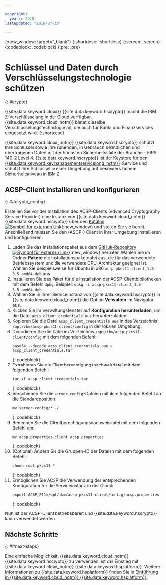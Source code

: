 ```yaml
---

copyright:
  years: 2018
lastupdated: "2018-07-23"

---
```

{:new_window: target="_blank"}
{:shortdesc: .shortdesc}
{:screen: .screen}
{:codeblock: .codeblock}
{:pre: .pre}

# Schlüssel und Daten durch Verschlüsselungstechnologie schützen
{: #crypto}

{{site.data.keyword.cloud}} {{site.data.keyword.hscrypto}} macht die IBM Z-Verschlüsselung in der Cloud verfügbar. {{site.data.keyword.cloud_notm}} bietet dieselbe Verschlüsselungstechnologie an, die auch für Bank- und Finanzservices eingesetzt wird.
{:shortdesc}

{{site.data.keyword.cloud_notm}} {{site.data.keyword.hscrypto}} schützt Ihre Schlüssel sowie Ihre ruhenden, in Gebrauch befindlichen und übertragenen Daten mit der höchsten Sicherheitsstufe der Branche - FIPS 140-2 Level 4. {{site.data.keyword.hscrypto}} ist der Keystore für den [{{site.data.keyword.keymanagementservicelong_notm}}](/docs/services/hs-crypto/index.html)-Service und schützt Ihre Schlüssel in einer Umgebung auf besonders hohem Sicherheitsniveau in IBM Z.

## ACSP-Client installieren und konfigurieren
{: ##crypto_config}

Erstellen Sie vor der Installation des ACSP-Clients (Advanced Cryptography Service Provider) eine Instanz von {{site.data.keyword.cloud_notm}} {{site.data.keyword.hscrypto}} über den [Katalog ![Symbol für externen Link](../../icons/launch-glyph.svg "Symbol für externen Link")](https://console.bluemix.net/catalog/services/hyper-protect-crypto-services){:new_window} und stellen Sie sie bereit. Anschließend müssen Sie den (ASCP-) Client in Ihrer Umgebung installieren und konfigurieren.

1. Laden Sie das Installationspaket aus dem [GitHub-Repository ![Symbol für externen Link](../../icons/launch-glyph.svg "Symbol für externen Link")](https://github.com/ibm-developer/ibm-cloud-hyperprotectcrypto){:new_window} herunter. Wählen Sie im Ordner **Pakete** die Installationspaketdatei aus, die für das verwendete Betriebssystem und die verwendete CPU-Architektur geeignet ist. Wählen Sie beispielsweise für Ubuntu in x86 `acsp-pkcs11-client_1.5-3.5_amd64.deb` aus.
2. Installieren Sie das Paket für die Installation der ACSP-Clientbibliotheken mit dem Befehl `dpkg`. Beispiel: `dpkg -i acsp-pkcs11-client_1.5-3.5_amd64.deb`.
3. Wählen Sie in Ihrer Serviceinstanz von {{site.data.keyword.hscrypto}} in {{site.data.keyword.cloud_notm}} die Option **Verwalten** im Navigator aus.
4. Klicken Sie im Verwaltungsfenster auf **Konfiguration herunterladen**, um die Datei `acsp_client_credentials.uue` herunterzuladen.
5. Kopieren Sie die Datei `acsp_client_credentials.uue` in das Verzeichnis `/opt/ibm/acsp-pkcs11-client/config` in der lokalen Umgebung.
6. Decodieren Sie die Datei im Verzeichnis `/opt/ibm/acsp-pkcs11-client/config` mit dem folgenden Befehl:
   ```
   base64 --decode acsp_client_credentials.uue > acsp_client_credentials.tar
   ```
   {: codeblock}
7. Extrahieren Sie die Clientberechtigungsnachweisdatei mit dem folgenden Befehl:
   ```
   tar xf acsp_client_credentials.tar
   ```
   {: codeblock}
8. Verschieben Sie die `server-config`-Dateien mit dem folgenden Befehl an die Standardposition:
   ```
   mv server-config/* ./
   ```
   {: codeblock}
9. Benennen Sie die Clientberechtigungsnachweisdatei mit dem folgenden Befehl um:
   ```
   mv acsp.properties.client acsp.properties
   ```
   {: codeblock}
10. (Optional) Ändern Sie die Gruppen-ID der Dateien mit dem folgenden Befehl:
    ```
    chown root.pkcs11 *
    ```
    {: codeblock}
11. Ermöglichen Sie ACSP die Verwendung der entsprechenden Konfiguration für die Serviceinstanz in der Cloud:
    ```
    export ACSP_P11=/opt/ibm/acsp-pkcs11-client/config/acsp.properties
    ```
    {: codeblock}

Nun ist der ACSP-Client betriebsbereit und {{site.data.keyword.hscrypto}} kann verwendet werden.

## Nächste Schritte
{: ##next-steps}

Eine einfache Möglichkeit, {{site.data.keyword.cloud_notm}} {{site.data.keyword.hscrypto}} zu verwenden, ist der Einstieg mit {{site.data.keyword.cloud_notm}} {{site.data.keyword.hsplatform}}. Weitere Informationen zu {{site.data.keyword.hsplatform}} finden Sie in [Einführung in {{site.data.keyword.cloud_notm}} {{site.data.keyword.hsplatform}}](/docs/services/hypersecure-platform/index.html).
